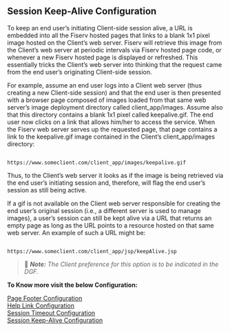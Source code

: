 ## Session Keep-Alive Configuration 

To keep an end user’s initiating Client-side session alive, a URL is embedded into all the Fiserv hosted pages that links to a blank 1x1 pixel image hosted on the Client’s web server. Fiserv will retrieve this image from the Client’s web server at periodic intervals via Fiserv hosted page code, or whenever a new Fiserv hosted page is displayed or refreshed. This essentially tricks the Client’s web server into thinking that the request came from the end user’s originating Client-side session. 

For example, assume an end user logs into a Client web server (thus creating a new Client-side session) and that the end user is then presented with a browser page composed of images loaded from that same web server’s image deployment directory called client_app/images. Assume also that this directory contains a blank 1x1 pixel called keepalive.gif. The end user now clicks on a link that allows him/her to access the service. When the Fiserv web server serves up the requested page, that page contains a link to the keepalive.gif image contained in the Client’s client_app/images directory: 

                                 https://www.someclient.com/client_app/images/keepalive.gif 

Thus, to the Client’s web server it looks as if the image is being retrieved via the end user’s initiating session and, therefore, will flag the end user’s session as still being active. 

If a gif is not available on the Client web server responsible for creating the end user’s original session (i.e., a different server is used to manage images), a user’s session can still be kept alive via a URL that returns an empty page as long as the URL points to a resource hosted on that same web server. An example of such a URL might be: 

                                    https://www.someclient.com/client_app/jsp/keepAlive.jsp 

<!-- theme: info -->

> :memo: _**Note:** The Client preference for this option is to be indicated in the DGF._

**To Know more visit the below Configuration:**

[Page Footer Configuration](?path=docs/getting-started/TN-UI-Widget/Page_Footer_Configuration.md)    
[Help Link Configuration](?path=docs/getting-started/TN-UI-Widget/Help_Link_Configuration.md)    
[Session Timeout Configuration](?path=docs/getting-started/TN-UI-Widget/Session_Timeout_Configuration.md)    
[Session Keep-Alive Configuration ](?path=docs/getting-started/TN-UI-Widget/Session_Keep-Alive_Configuration.md)  